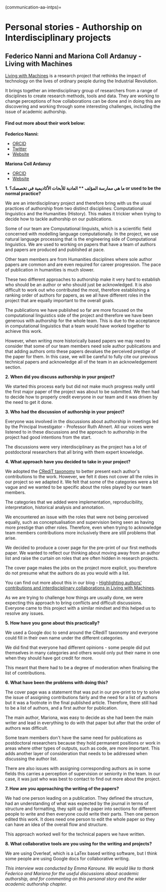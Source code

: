 (communication-aa-intps)=
# Personal stories - Authorship on Interdisciplinary projects

## Federico Nanni and Mariona Coll Ardanuy - Living with Machines

[Living with Machines](https://livingwithmachines.ac.uk/) is a research project that rethinks the impact of technology on the lives of ordinary people during the Industrial Revolution.

It brings together an interdisciplinary group of researchers from a range of disciplines to create research methods, tools and data. They are working to change perceptions of how collaborations can be done and in doing this are discovering and working through some interesting challenges, including the issue of academic authorship.

#### Find out more about their work below:

**Federico Nanni:**
* [ORCID](https://orcid.org/0000-0003-2484-4331)
* [Twitter](https://twitter.com/f_nanni)
* [Website](https://github.com/fedenanni)

**Mariona Coll Ardanuy**
* [ORCID](http://orcid.org/0000-0001-8455-7196)
* [Website](https://github.com/mcollardanuy)

**1. ما هي ممارسة المؤلف ** العادية للأبحاث الأكاديمية في تخصصك؟ or used to be the normal practice?**

We are an interdisciplinary project and therefore bring with us the usual practices of authorship from two distinct disciplines: Computational linguistics and the Humanities (History). This makes it trickier when trying to decide how to tackle authorship on our publications.

Some of our team are Computational linguists, which is a scientific field concerned with modelling language computationally. In the project, we use natural language processing that is the engineering side of Computational linguistics. We are used to working on papers that have a team of authors and papers are produced and published at pace.

Other team members are from Humanities disciplines where sole author papers are common and are even required for career progression. The pace of publication in humanities is much slower.

These two different approaches to authorship make it very hard to establish who should be an author or who should just be acknowledged. It is also difficult to work out who contributed the most, therefore establishing a ranking order of authors for papers, as we all have different roles in the project that are equally important to the overall goals.

The publications we have published so far are more focused on the computational linguistics side of the project and therefore we have been generous with authorship for the whole team. This is due to the acceptance in computational linguistics that a team would have worked together to achieve this work.

However, when writing more historically based papers we may need to consider that some of our team members need sole author publications and that adding authors onto these papers devalues the perceived prestige of the paper for them. In this case, we will be careful to fully cite our previous technical papers and acknowledge all of the team in an acknowledgement section.


**2. When did you discuss authorship in your project?**

We started this process early but did not make much progress really until the first major paper of the project was about to be submitted. We then had to decide how to properly credit everyone in our team and it was driven by the need to get it done.

**3. Who had the discussion of authorship in your project?**

Everyone was involved in the discussions about authorship in meetings led by the Principal Investigator - Professor Ruth Ahnert. All our voices were listened to in these discussions and the approach to authorship in the project had good intentions from the start.

The discussions were very interdisciplinary as the project has a lot of postdoctoral researchers that all bring with them expert knowledge.

**4. What approach have you decided to take in your project?**

We adopted the [CRediT taxonomy](https://casrai.org/credit/) to better present each author's contributions to the work. However, we felt it does not cover all the roles in our project so we adapted it. We felt that some of the categories were a bit vague and we wanted to be specific about the roles played by our team members.

The categories that we added were implementation, reproducibility, interpretation, historical analysis and annotation.

We encountered an issue with the roles that were not being perceived equally, such as conceptualisation and supervision being seen as having more prestige than other roles. Therefore, even when trying to acknowledge team members contributions more inclusively there are still problems that arise.

We decided to produce a cover page for the pre-print of our first methods paper. We wanted to reflect our thinking about moving away from an author list and raise the curtain on roles that are often hidden in research projects.

The cover page makes the jobs on the project more explicit, you therefore do not presume what the authors do as you would with a list.

You can find out more about this in our blog - [Highlighting authors' contributions and interdisciplinary collaborations in Living with Machines](https://livingwithmachines.ac.uk/highlighting-authors-contributions-and-interdisciplinary-collaborations-in-living-with-machines/).

As we are trying to challenge how things are usually done, we were expecting this approach to bring conflicts and difficult discussions. Everyone came to this project with a similar mindset and this helped us to resolve any issues.

**5. How have you gone about this practically?**

We used a Google doc to send around the CRediT taxonomy and everyone could fill in their own name under the different categories.

We did find that everyone had different opinions - some people did put themselves in many categories and others would only put their name in one when they should have got credit for more.

This meant that there had to be a degree of moderation when finalising the list of contributions.

**6. What have been the problems with doing this?**

The cover page was a statement that was put in our pre-print to try to solve the issue of assigning contributions fairly and the need for a list of authors but it was a footnote in the final published article. Therefore, there still had to be a list of authors, and a first author for publication.

The main author, Mariona, was easy to decide as she had been the main writer and lead in everything to do with that paper but after that the order of authors was difficult.

Some team members don't have the same need for publications as postdoctoral researchers because they hold permanent positions or work in areas where other types of outputs, such as code, are more important. This adds another layer of consideration that needs to be addressed when discussing the author list.

There are also issues with assigning corresponding authors as in some fields this carries a perception of supervision or seniority in the team. In our case, it was just who was best to contact to find out more about the project.

**7. How are you approaching the writing of the papers?**

We had one person leading on a publication. They defined the structure, had an understanding of what was expected by the journal in terms of structure and formatting, they split up the paper into sections for different people to write and then everyone could write their parts. Then one person edited this work. It does need one person to edit the whole paper so they can have an idea of the overall flow and structure.

This approach worked well for the technical papers we have written.

**8. What collaborative tools are you using for the writing and projects?**

We are using Overleaf, which is a LaTex based writing software, but I think some people are using Google docs for collaborative writing.

*This interview was conducted by Emma Karoune. We would like to thank Federico and Mariona for the useful discussions about academic authorship, and for commenting on this personal story and the wider academic authorship chapter.*
